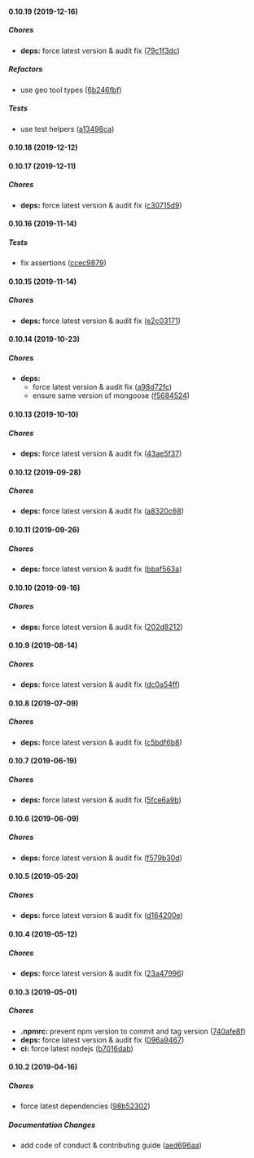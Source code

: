 #### 0.10.19 (2019-12-16)

##### Chores

* **deps:**  force latest version & audit fix ([79c1f3dc](https://github.com/lykmapipo/mongoose-geojson-schemas/commit/79c1f3dc23ae7e9c5834258b11a4bb4a98f035d2))

##### Refactors

*  use geo tool types ([6b246fbf](https://github.com/lykmapipo/mongoose-geojson-schemas/commit/6b246fbf23d80afd721ef16329179056f6b3ce19))

##### Tests

*  use test helpers ([a13498ca](https://github.com/lykmapipo/mongoose-geojson-schemas/commit/a13498ca939153b0e9647c896f83bd20231da078))

#### 0.10.18 (2019-12-12)

#### 0.10.17 (2019-12-11)

##### Chores

* **deps:**  force latest version & audit fix ([c30715d9](https://github.com/lykmapipo/mongoose-geojson-schemas/commit/c30715d9e2faae74b68870c69a593e76c55787fa))

#### 0.10.16 (2019-11-14)

##### Tests

*  fix assertions ([ccec9879](https://github.com/lykmapipo/mongoose-geojson-schemas/commit/ccec9879a1982bf1eba63960d0f7e3f850e75864))

#### 0.10.15 (2019-11-14)

##### Chores

* **deps:**  force latest version & audit fix ([e2c03171](https://github.com/lykmapipo/mongoose-geojson-schemas/commit/e2c03171e97781e6f9ea9a8202a712715cbbc226))

#### 0.10.14 (2019-10-23)

##### Chores

* **deps:**
  *  force latest version & audit fix ([a98d72fc](https://github.com/lykmapipo/mongoose-geojson-schemas/commit/a98d72fcb7130381ea0a3d392de95cc39f5986ff))
  *  ensure same version of mongoose ([f5684524](https://github.com/lykmapipo/mongoose-geojson-schemas/commit/f56845243d7e58d013a009a4d6da1dfa406533f0))

#### 0.10.13 (2019-10-10)

##### Chores

* **deps:**  force latest version & audit fix ([43ae5f37](https://github.com/lykmapipo/mongoose-geojson-schemas/commit/43ae5f373d9437859f6afde86437f42c99aa8d73))

#### 0.10.12 (2019-09-28)

##### Chores

* **deps:**  force latest version & audit fix ([a8320c68](https://github.com/lykmapipo/mongoose-geojson-schemas/commit/a8320c682fdda7dd71fbb973c01aa0e3149a4a86))

#### 0.10.11 (2019-09-26)

##### Chores

* **deps:**  force latest version & audit fix ([bbaf563a](https://github.com/lykmapipo/mongoose-geojson-schemas/commit/bbaf563a4957cdf181694c662a963925eeda802c))

#### 0.10.10 (2019-09-16)

##### Chores

* **deps:**  force latest version & audit fix ([202d8212](https://github.com/lykmapipo/mongoose-geojson-schemas/commit/202d8212668f9484097763233e0c97f45e1259ef))

#### 0.10.9 (2019-08-14)

##### Chores

* **deps:**  force latest version & audit fix ([dc0a54ff](https://github.com/lykmapipo/mongoose-geojson-schemas/commit/dc0a54ff5dc76cf18ef4dcf89e70ec7c5133fdfd))

#### 0.10.8 (2019-07-09)

##### Chores

* **deps:**  force latest version & audit fix ([c5bdf6b8](https://github.com/lykmapipo/mongoose-geojson-schemas/commit/c5bdf6b89903df8ede58933f6368bed4cfa2211a))

#### 0.10.7 (2019-06-19)

##### Chores

* **deps:**  force latest version & audit fix ([5fce6a9b](https://github.com/lykmapipo/mongoose-geojson-schemas/commit/5fce6a9b3b5c060f28768013e986c5f9d827abf3))

#### 0.10.6 (2019-06-09)

##### Chores

* **deps:**  force latest version & audit fix ([f579b30d](https://github.com/lykmapipo/mongoose-geojson-schemas/commit/f579b30d9fe20879a87604f49b960ddfdc03fd3b))

#### 0.10.5 (2019-05-20)

##### Chores

* **deps:**  force latest version & audit fix ([d164200e](https://github.com/lykmapipo/mongoose-geojson-schemas/commit/d164200e8f7c14a0e423705b4e056d9fa17d38aa))

#### 0.10.4 (2019-05-12)

##### Chores

* **deps:**  force latest version & audit fix ([23a47996](https://github.com/lykmapipo/mongoose-geojson-schemas/commit/23a4799681eaa4f86d4e5c09402a1a2457baa962))

#### 0.10.3 (2019-05-01)

##### Chores

* **.npmrc:**  prevent npm version to commit and tag version ([740afe8f](https://github.com/lykmapipo/mongoose-geojson-schemas/commit/740afe8fb86e62889fe42d220bcd50d5ad53dc45))
* **deps:**  force latest version & audit fix ([096a9467](https://github.com/lykmapipo/mongoose-geojson-schemas/commit/096a94672a601b6be532ececec67ac6a896e5d6e))
* **ci:**  force latest nodejs ([b7016dab](https://github.com/lykmapipo/mongoose-geojson-schemas/commit/b7016dab59f1f0939d6d7a6b903a712df9d98004))

#### 0.10.2 (2019-04-16)

##### Chores

*  force latest dependencies ([98b52302](https://github.com/lykmapipo/mongoose-geojson-schemas/commit/98b52302b7b9c2018b28debc7b4b1e95c9d9cccf))

##### Documentation Changes

*  add code of conduct & contributing guide ([aed696aa](https://github.com/lykmapipo/mongoose-geojson-schemas/commit/aed696aac7c3b1a2be6b9b938040806063d43a23))

